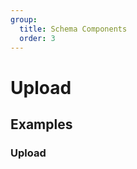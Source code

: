 ```yaml
---
group:
  title: Schema Components
  order: 3
---
```


# Upload

## Examples

### Upload

<code src="./demos/demo1.tsx"></code>

<code src="./demos/demo2.tsx"></code>
